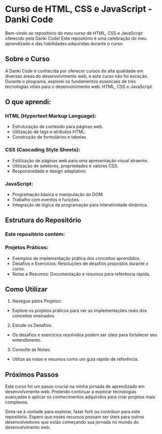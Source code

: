 # Curso de HTML, CSS e JavaScript - Danki Code
Bem-vindo ao repositório do meu curso de HTML, CSS e JavaScript oferecido pela Danki Code! Este repositório é uma celebração do meu aprendizado e das 
habilidades adquiridas durante o curso.

## Sobre o Curso
A Danki Code é conhecida por oferecer cursos de alta qualidade em diversas áreas do desenvolvimento web, e este curso não foi exceção. Durante o programa, 
explorei os fundamentos essenciais de três tecnologias vitais para o desenvolvimento web: HTML, CSS e JavaScript.

## O que aprendi:
### HTML (Hypertext Markup Language):
- Estruturação de conteúdo para páginas web.
- Utilização de tags e atributos HTML.
- Construção de formulários e tabelas.
  
### CSS (Cascading Style Sheets):
- Estilização de páginas web para uma apresentação visual atraente.
- Utilização de seletores, propriedades e valores CSS.
- Responsividade e design adaptativo.

### JavaScript:
- Programação básica e manipulação do DOM.
- Trabalho com eventos e funções.
- Integração de lógica de programação para interatividade dinâmica.

## Estrutura do Repositório
### Este repositório contém:

### Projetos Práticos: 
- Exemplos de implementação prática dos conceitos aprendidos.
- Desafios e Exercícios: Resoluções de desafios propostos durante o curso.
- Notas e Resumos: Documentação e resumos para referência rápida.

## Como Utilizar

1. Navegue pelos Projetos:
- Explore os projetos práticos para ver as implementações reais dos conceitos ensinados.

2. Estude os Desafios:
- Os desafios e exercícios resolvidos podem ser úteis para fortalecer seu entendimento.

3. Consulte as Notas:
- Utilize as notas e resumos como um guia rápido de referência.

## Próximos Passos
Este curso foi um passo crucial na minha jornada de aprendizado em desenvolvimento web. Pretendo continuar a explorar tecnologias avançadas e aplicar 
os conhecimentos adquiridos para criar projetos mais complexos.

Sinta-se à vontade para explorar, fazer fork ou contribuir para este repositório. Espero que esses recursos possam ser úteis para outros desenvolvedores 
que estão começando sua jornada no mundo do desenvolvimento web.

<Ramon Jorge />
